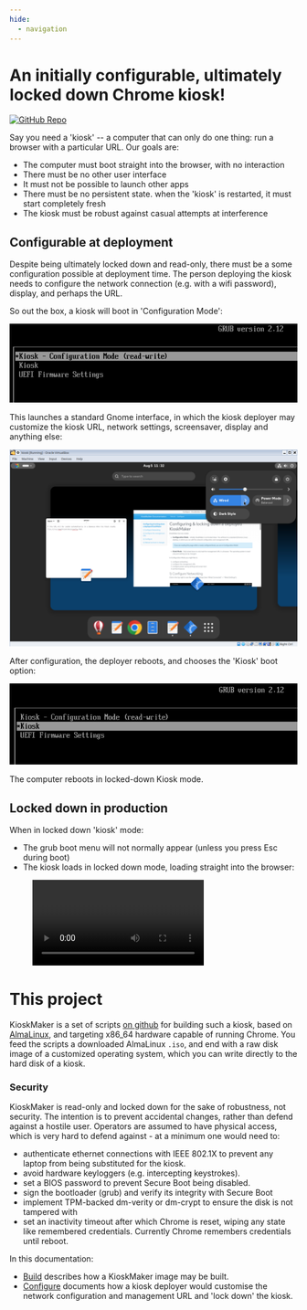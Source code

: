 ```yaml
---
hide:
  - navigation
---
```



# An initially configurable, ultimately locked down Chrome kiosk!

[![GitHub
Repo](https://img.shields.io/badge/GitHub-KioskMaker-blue?logo=github)](https://github.com/redradishtech/KioskMaker)

Say you need a 'kiosk' -- a computer that can only do one thing: run a browser with a particular URL. Our goals are:

 - The computer must boot straight into the browser, with no interaction
 - There must be no other user interface
 - It must not be possible to launch other apps
 - There must be no persistent state. when the 'kiosk' is restarted, it must start completely fresh
 - The kiosk must be robust against casual attempts at interference

## Configurable at deployment

Despite being ultimately locked down and read-only, there must be a some configuration possible at deployment time. The person deploying the kiosk needs to configure the network connection (e.g. with a wifi password), display, and perhaps the URL.

So out the box, a kiosk will boot in 'Configuration Mode':

![](img/grub_rw.png)

This launches a standard Gnome interface, in which the kiosk deployer may customize the  kiosk URL, network settings, screensaver, display and anything else:

![](img/desktop_activities_settings.png)

After configuration, the deployer reboots, and chooses the 'Kiosk' boot option: 

![](img/grub_ro.png)

The computer reboots in locked-down Kiosk mode.

## Locked down in production

When in locked down 'kiosk' mode:

 - The grub boot menu will not normally appear (unless you press Esc during boot)
 - The kiosk loads in locked down mode, loading straight into the browser:



<figure class="video_container">
  <video controls="true" allowfullscreen="true">
    <source src="img/kioskboot.webm" type="video/webm">
  </video>
</figure>



# This project

KioskMaker is a set of scripts [on github](https://github.com/redradishtech/KioskMaker) for building such a kiosk, based on [AlmaLinux](https://almalinux.org/), and targeting x86_64 hardware capable of running Chrome. You feed the scripts a downloaded AlmaLinux `.iso`, and end with a raw disk image of a customized operating system, which you can write directly to the hard disk of a kiosk.



### Security

KioskMaker is read-only and locked down for the sake of robustness, not security. The intention is to prevent accidental changes, rather than defend against a hostile user. Operators are assumed to have physical access, which is very hard to defend against - at a minimum one would need to:

 - authenticate ethernet connections with IEEE 802.1X to prevent any laptop from being substituted for the kiosk.
 - avoid hardware keyloggers (e.g. intercepting keystrokes).
 - set a BIOS password to prevent Secure Boot being disabled.
 - sign the bootloader (grub) and verify its integrity with Secure Boot
 - implement TPM-backed dm-verity or dm-crypt to ensure the disk is not tampered with
 - set an inactivity timeout after which Chrome is reset, wiping any state like remembered credentials. Currently Chrome remembers credentials until reboot.

In this documentation:

 - [Build](build.md) describes how a KioskMaker image may be built.
 - [Configure](config.md) documents how a kiosk deployer would customise the network configuration and management URL and 'lock down' the kiosk.

